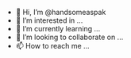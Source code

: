 - 👋 Hi, I’m @handsomeaspak
- 👀 I’m interested in ...
- 🌱 I’m currently learning ...
- 💞️ I’m looking to collaborate on ...
- 📫 How to reach me ...

<!---
handsomeaspak/handsomeaspak is a ✨ special ✨ repository because its `README.md` (this file) appears on your GitHub profile.
You can click the Preview link to take a look at your changes.
--->
